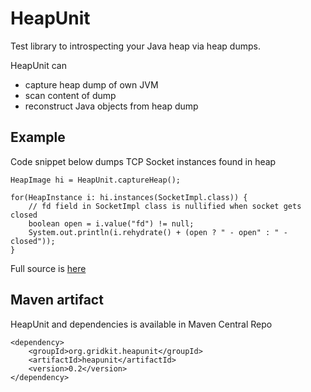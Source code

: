 HeapUnit
=========

Test library to introspecting your Java heap via heap dumps.

HeapUnit can

 - capture heap dump of own JVM
 - scan content of dump
 - reconstruct Java objects from heap dump

Example
---------
Code snippet below dumps TCP Socket instances found in heap

	HeapImage hi = HeapUnit.captureHeap();
		
	for(HeapInstance i: hi.instances(SocketImpl.class)) {
		// fd field in SocketImpl class is nullified when socket gets closed
		boolean open = i.value("fd") != null;
		System.out.println(i.rehydrate() + (open ? " - open" : " - closed"));
	}

Full source is [here](heapunit/src/test/java/org/gridkit/heapunit/DumpSocketsExample.java)
                      
Maven artifact
---------

HeapUnit and dependencies is available in Maven Central Repo

	<dependency>
	    <groupId>org.gridkit.heapunit</groupId>
	    <artifactId>heapunit</artifactId>
	    <version>0.2</version>
	</dependency>
